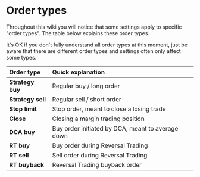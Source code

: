 # Order types

Throughout this wiki you will notice that some settings apply to specific "order types". The table below explains these order types. 

It's OK if you don't fully understand all order types at this moment, just be aware that there are different order types and settings often only affect some types.

| Order type | Quick explanation |
| :--- | :--- |
| **Strategy buy** | Regular buy / long order |
| **Strategy sell** | Regular sell / short order |
| **Stop limit** | Stop order, meant to close a losing trade |
| **Close** | Closing a margin trading position |
| **DCA buy** | Buy order initiated by DCA, meant to average down |
| **RT buy** | Buy order during Reversal Trading |
| **RT sell** | Sell order during Reversal Trading |
| **RT buyback** | Reversal Trading buyback order |


